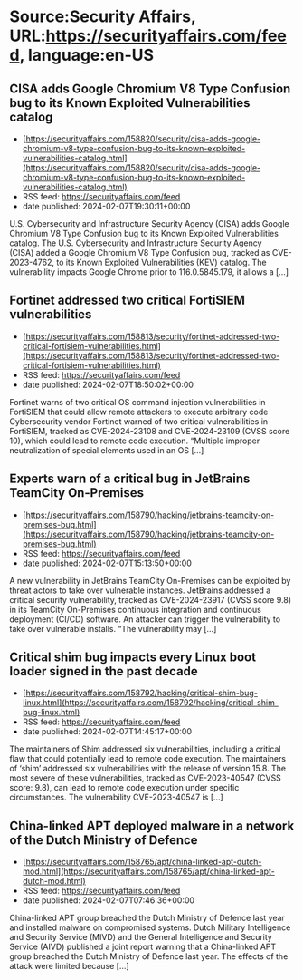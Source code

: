 # Source:Security Affairs, URL:https://securityaffairs.com/feed, language:en-US

## CISA adds Google Chromium V8 Type Confusion bug to its Known Exploited Vulnerabilities catalog
 - [https://securityaffairs.com/158820/security/cisa-adds-google-chromium-v8-type-confusion-bug-to-its-known-exploited-vulnerabilities-catalog.html](https://securityaffairs.com/158820/security/cisa-adds-google-chromium-v8-type-confusion-bug-to-its-known-exploited-vulnerabilities-catalog.html)
 - RSS feed: https://securityaffairs.com/feed
 - date published: 2024-02-07T19:30:11+00:00

U.S. Cybersecurity and Infrastructure Security Agency (CISA) adds Google Chromium V8 Type Confusion bug to its Known Exploited Vulnerabilities catalog. The U.S. Cybersecurity and Infrastructure Security Agency (CISA) added a Google Chromium V8 Type Confusion bug, tracked as CVE-2023-4762, to its Known Exploited Vulnerabilities (KEV) catalog. The vulnerability impacts Google Chrome prior to 116.0.5845.179, it allows a [&#8230;]

## Fortinet addressed two critical FortiSIEM vulnerabilities
 - [https://securityaffairs.com/158813/security/fortinet-addressed-two-critical-fortisiem-vulnerabilities.html](https://securityaffairs.com/158813/security/fortinet-addressed-two-critical-fortisiem-vulnerabilities.html)
 - RSS feed: https://securityaffairs.com/feed
 - date published: 2024-02-07T18:50:02+00:00

Fortinet warns of two critical OS command injection vulnerabilities in FortiSIEM that could allow remote attackers to execute arbitrary code Cybersecurity vendor Fortinet warned of two critical vulnerabilities in FortiSIEM, tracked as CVE-2024-23108 and CVE-2024-23109 (CVSS score 10), which could lead to remote code execution. &#8220;Multiple improper neutralization of special elements used in an OS [&#8230;]

## Experts warn of a critical bug in JetBrains TeamCity On-Premises
 - [https://securityaffairs.com/158790/hacking/jetbrains-teamcity-on-premises-bug.html](https://securityaffairs.com/158790/hacking/jetbrains-teamcity-on-premises-bug.html)
 - RSS feed: https://securityaffairs.com/feed
 - date published: 2024-02-07T15:13:50+00:00

A new vulnerability in JetBrains TeamCity On-Premises can be exploited by threat actors to take over vulnerable instances. JetBrains addressed a critical security vulnerability, tracked as CVE-2024-23917 (CVSS score 9.8) in its TeamCity On-Premises continuous integration and continuous deployment (CI/CD) software. An attacker can trigger the vulnerability to take over vulnerable installs. &#8220;The vulnerability may [&#8230;]

## Critical shim bug impacts every Linux boot loader signed in the past decade
 - [https://securityaffairs.com/158792/hacking/critical-shim-bug-linux.html](https://securityaffairs.com/158792/hacking/critical-shim-bug-linux.html)
 - RSS feed: https://securityaffairs.com/feed
 - date published: 2024-02-07T14:45:17+00:00

The maintainers of Shim addressed six vulnerabilities, including a critical flaw that could potentially lead to remote code execution. The maintainers of &#8216;shim&#8217; addressed six vulnerabilities with the release of version 15.8. The most severe of these vulnerabilities, tracked as&#160;CVE-2023-40547&#160;(CVSS score: 9.8), can lead to remote code execution under specific circumstances. The vulnerability CVE-2023-40547 is [&#8230;]

## China-linked APT deployed malware in a network of the Dutch Ministry of Defence
 - [https://securityaffairs.com/158765/apt/china-linked-apt-dutch-mod.html](https://securityaffairs.com/158765/apt/china-linked-apt-dutch-mod.html)
 - RSS feed: https://securityaffairs.com/feed
 - date published: 2024-02-07T07:46:36+00:00

China-linked APT group breached the Dutch Ministry of Defence last year and installed malware on compromised systems. Dutch Military Intelligence and Security Service (MIVD) and the General Intelligence and Security Service (AIVD) published a joint report warning that a China-linked APT group breached the Dutch Ministry of Defence last year. The effects of the attack were limited because [&#8230;]

